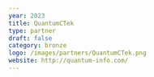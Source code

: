 ```yaml
---
year: 2023
title: QuantumCTek
type: partner
draft: false
category: bronze
logo: /images/partners/QuantumCTek.png
website: http://quantum-info.com/
---
```


